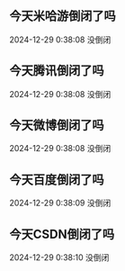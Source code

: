 ## 今天米哈游倒闭了吗

2024-12-29 0:38:08 没倒闭

## 今天腾讯倒闭了吗

2024-12-29 0:38:08 没倒闭

## 今天微博倒闭了吗

2024-12-29 0:38:08 没倒闭

## 今天百度倒闭了吗

2024-12-29 0:38:09 没倒闭

## 今天CSDN倒闭了吗

2024-12-29 0:38:10 没倒闭

